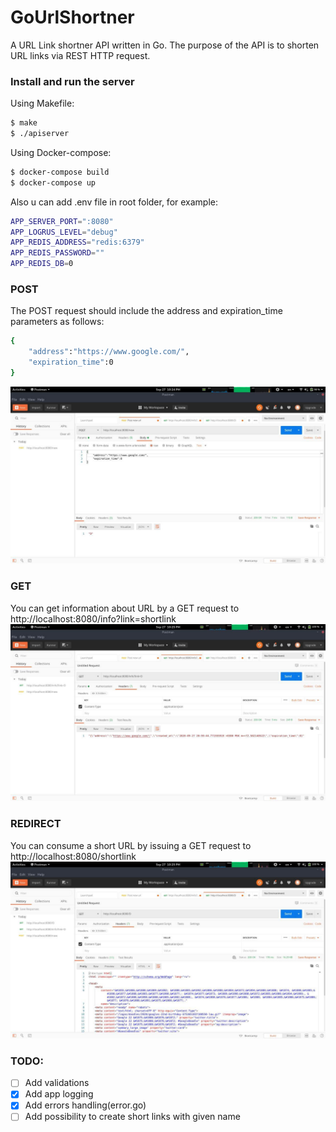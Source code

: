 # GoUrlShortner

A URL Link shortner API written in Go.
The purpose of the API is to shorten URL links via REST HTTP request.


### Install and run the server
Using Makefile:
```sh
$ make
$ ./apiserver
```
Using Docker-compose:
```sh
$ docker-compose build
$ docker-compose up
```

Also u can add .env file in root folder, for example:
```sh
APP_SERVER_PORT=":8080"
APP_LOGRUS_LEVEL="debug"
APP_REDIS_ADDRESS="redis:6379"
APP_REDIS_PASSWORD=""
APP_REDIS_DB=0
```


### POST
The POST request should include the address and expiration_time parameters as follows:
```sh
{
    "address":"https://www.google.com/",
    "expiration_time":0
}
```

![](/screens/post_new.jpg)

### GET
You can get information about URL by a GET request to http://localhost:8080/info?link=shortlink
![](/screens/get_info.jpg)

### REDIRECT
You can consume a short URL by issuing a GET request to http://localhost:8080/shortlink
![](/screens/redirect.jpg)

### TODO:
- [ ] Add validations
- [x] Add app logging
- [x] Add errors handling(error.go)
- [ ] Add possibility to create short links with given name